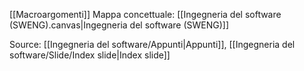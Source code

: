 [[Macroargomenti]]
Mappa concettuale: [[Ingegneria del software (SWENG).canvas|Ingegneria del software (SWENG)]]

Source: [[Ingegneria del software/Appunti|Appunti]], [[Ingegneria del software/Slide/Index slide|Index slide]]